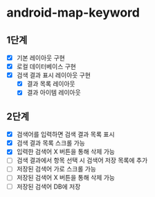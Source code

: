 # android-map-keyword

## 1단계
- [x] 기본 레이아웃 구현
- [x] 로컬 데이터베이스 구현
- [x] 검색 결과 표시 레이아웃 구현
  - [x] 결과 목록 레이아웃
  - [x] 결과 아이템 레이아웃

## 2단계
- [x] 검색어를 입력하면 검색 결과 목록 표시
- [x] 검색 결과 목록 스크롤 가능
- [x] 입력한 검색어 X 버튼을 통해 삭제 가능
- [ ] 검색 결과에서 항목 선택 시 검색어 저장 목록에 추가
- [ ] 저장된 검색어 가로 스크롤 가능
- [ ] 저장된 검색어 X 버튼을 통해 삭제 가능
- [ ] 저장된 검색어 DB에 저장